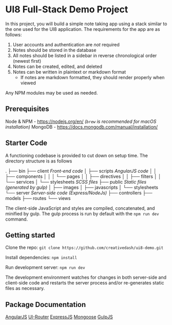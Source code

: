 # UI8 Full-Stack Demo Project

In this project, you will build a simple note taking app using a stack similar to the one used for the UI8 application. The requirements for the app are as follows:

1. User accounts and authentication are _not_ required
1. Notes should be stored in the database
1. All notes should be listed in a sidebar in reverse chronological order (newest first)
1. Notes can be created, edited, and deleted
1. Notes can be written in plaintext or markdown format
   - If notes are markdown formatted, they should render properly when viewed

Any NPM modules may be used as needed.

## Prerequisites

Node & NPM - https://nodejs.org/en/ _(`brew` is recommended for macOS installation)_
MongoDB - https://docs.mongodb.com/manual/installation/

## Starter Code

A functioning codebase is provided to cut down on setup time. The directory structure is as follows

.
├── bin
├── client _Front-end code_
│ ├── scripts _AngularJS code_
│ │ ├── components
│ │ │ └── pages
│ │ ├── directives
│ │ ├── filters
│ │ └── services
│ └── stylesheets _SCSS files_
├── public _Static files (generated by gulp)_
│ ├── images
│ ├── javascripts
│ └── stylesheets
└── server _Server-side code (Express/NodeJs)_
├── controllers
├── models
├── routes
└── views

The client-side JavaScript and styles are compiled, concatenated, and minified by gulp. The gulp process is run by default with the `npm run dev` command.

## Getting started

Clone the repo: `git clone https://github.com/creativedash/ui8-demo.git`

Install dependencies: `npm install`

Run development server: `npm run dev`

The development environment watches for changes in both server-side and client-side code and restarts the server process and/or re-generates static files as necessary.

## Package Documentation

[AngularJS](https://docs.angularjs.org/api)
[UI-Router](https://ui-router.github.io/ng1/)
[ExpressJS](http://expressjs.com/en/4x/api.html)
[Mongoose](https://mongoosejs.com/docs/guide.html)
[GulpJS](https://gulpjs.com/docs/en/api/concepts/)
